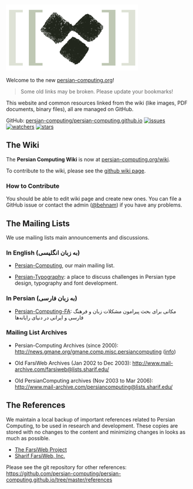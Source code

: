 ![[Persian Computing Logo](http://persian-computing.org/)](community/images/Persian-Computing-Logo.png)

Welcome to the new [persian-computing.org](http://persian-computing.org/)!

> Some old links may be broken. Please update your bookmarks!

This website and common resources linked from the wiki (like images, PDF documents, binary
files), all are managed on GitHub.

GitHub: [persian-computing/persian-computing.github.io](https://github.com/persian-computing/persian-computing.github.io)
[![issues](https://img.shields.io/github/issues/persian-computing/persian-computing.github.io.svg)](https://github.com/persian-computing/persian-computing.github.io/issues)
[![watchers](https://img.shields.io/github/watchers/persian-computing/persian-computing.github.io.svg?style=social&label=Watch)](https://github.com/persian-computing/persian-computing.github.io)
[![stars](https://img.shields.io/github/stars/persian-computing/persian-computing.github.io.svg?style=social&label=Star)](https://github.com/persian-computing/persian-computing.github.io)

## The Wiki

The **Persian Computing Wiki** is now at
[persian-computing.org/wiki](http://persian-computing.org/wiki/).

To contribute to the wiki, please see the [github wiki page](https://github.com/persian-computing/persian-computing.github.io/wiki).

### How to Contribute

You should be able to edit wiki page and create new ones. You can file a GitHub issue or
contact the admin ([@behnam](https://github.com/behnam/)) if you have any problems.

## The Mailing Lists

We use mailing lists main announcements and discussions.

### In English (به زبان انگلیسی)

-   [Persian-Computing](http://groups.google.com/group/persian-computing/), our
    main mailing list.

-   [Persian-Typography](http://groups.google.com/group/persian-typography/): a
    place to discuss challenges in Persian type design, typography and font
    development.

### In Persian (به زبان فارسی)

-   [Persian-Computing-FA](http://groups.google.com/group/persian-computing-fa/?hl=fa):
    مکانی برای بحث پیرامون مشکلات زبان و فرهنگ فارسی و ایرانی در دنیای رایانه‌ها

### Mailing List Archives

-   Persian-Computing Archives (since 2000):
    <http://news.gmane.org/gmane.comp.misc.persiancomputing>
    ([info](http://gmane.org/info.php?group=gmane.comp.misc.persiancomputing))

-   Old FarsiWeb Archives (Jan 2002 to Dec 2003):
    <http://www.mail-archive.com/farsiweb@lists.sharif.edu/>

-   Old PersianComputing archives (Nov 2003 to Mar 2006):
    <http://www.mail-archive.com/persiancomputing@lists.sharif.edu/>

## The References

We maintain a local backup of important references related to Persian Computing, to be used in
research and development. These copies are stored with no changes to the content and minimizing
changes in looks as much as possible.

-   [The FarsiWeb Project](http://persian-computing.org/references/FarsiWeb-Project/)
-   [Sharif FarsiWeb, Inc.](http://persian-computing.org/references/Sharif-FarsiWeb-Inc/)

Please see the git repository for other references:
<https://github.com/persian-computing/persian-computing.github.io/tree/master/references>
